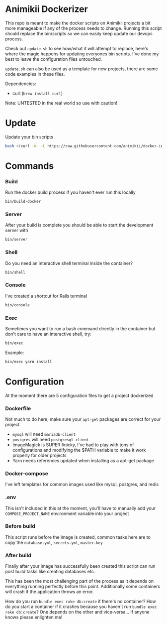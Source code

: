 # Animikii Dockerizer

This repo is meant to make the docker scripts on Animikii projects a bit more manageable if any of the process needs to change. Running this script should replace the bin/scripts so we can easily keep update our devops process.

Check out `update.sh` to see how/what it will attempt to replace, here's where the magic happens for updating everyones bin scripts. I've done my best to leave the configuration files untouched.

`update.sh` can also be used as a template for new projects, there are some code examples in these files.

Dependencies:
 - curl (`brew install curl`)

Note: UNTESTED in the real world so use with caution!


# Update

Update your bin scripts

```bash
bash <(curl -o- -L https://raw.githubusercontent.com/animikii/docker-initializer/master/execute.sh)
```

# Commands

### Build

Run the docker build process if you haven't ever run this locally

```bash
bin/build-docker
```

### Server

After your build is complete you should be able to start the development server with 

```bash
bin/server
```

### Shell

Do you need an interactive shell terminal inside the container? 

```bash
bin/shell
```

### Console

I've created a shortcut for Rails terminal

```bash
bin/console
```

### Exec

Sometimes you want to run a bash command directly in the container but don't care to have an interactive shell, try:

```bash
bin/exec
```

Example:

```bash
bin/exec yarn install
```

# Configuration

At the moment there are 5 configuration files to get a project dockerized

### Dockerfile

Not much to do here, make sure your `apt-get` packages are correct for your project

- `mysql` will need `mariadb-client`
- `postgres` will need `postgresql-client`
- ImageMagick is SUPER finicky, I've had to play with tons of configurations and modifying the $PATH variable to make it work properly for older projects
- Yarn needs references updated when installing as a apt-get package


### Docker-compose

I've left templates for common images used like mysql, postgres, and redis

### .env

This isn't included in this at the moment, you'll have to manually add your `COMPOSE_PROJECT_NAME` environment variable into your project

### Before build

This script runs before the image is created, common tasks here are to copy the `database.yml`, `secrets.yml`, `master.key`

### After build

Finally after your image has successfully been created this script can run post build tasks like creating databases etc.

This has been the most challenging part of the process as it depends on everything running perfectly before this point. Additionally some containers will crash if the application throws an error. 

How do you run `bundle exec rake db:create` if there's no container? How do you start a container if it crashes because you haven't run `bundle exec rake db:create`? One depends on the other and vice-versa... If anyone knows please enlighten me!
